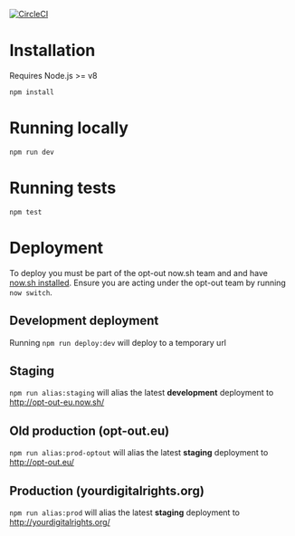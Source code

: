 [![CircleCI](https://circleci.com/gh/opt-out-eu/opt-out.svg?style=svg)](https://circleci.com/gh/opt-out-eu/opt-out)

# Installation

Requires Node.js >= v8

`npm install`

# Running locally

`npm run dev`

# Running tests

`npm test`

# Deployment

To deploy you must be part of the opt-out now.sh team and and have [now.sh installed](https://zeit.co/download). Ensure you are acting under the opt-out team by running `now switch`.

## Development deployment

Running `npm run deploy:dev` will deploy to a temporary url

## Staging

`npm run alias:staging` will alias the latest **development** deployment to http://opt-out-eu.now.sh/

## Old production (opt-out.eu)

`npm run alias:prod-optout` will alias the latest **staging** deployment to http://opt-out.eu/

## Production (yourdigitalrights.org)

`npm run alias:prod` will alias the latest **staging** deployment to http://yourdigitalrights.org/

